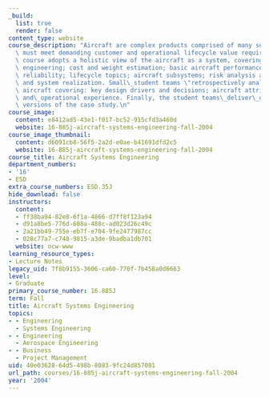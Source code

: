 ```yaml
---
_build:
  list: true
  render: false
content_type: website
course_description: "Aircraft are complex products comprised of many subsystems which\
  \ must meet demanding customer and operational lifecycle value requirements. This\
  \ course adopts a holistic view of the aircraft as a system, covering: basic systems\
  \ engineering; cost and weight estimation; basic aircraft performance; safety and\
  \ reliability; lifecycle topics; aircraft subsystems; risk analysis and management;\
  \ and system realization. Small\_student teams \"retrospectively analyze\" an existing\
  \ aircraft covering: key design drivers and decisions; aircraft attributes and subsystems;\
  \ and\_operational experience. Finally, the student teams\_deliver\_oral and written\
  \ versions of the case study.\n"
course_image:
  content: e8412ad5-43e1-f017-bc52-915cfd3a460d
  website: 16-885j-aircraft-systems-engineering-fall-2004
course_image_thumbnail:
  content: d6091cb8-56f5-2a2d-e0ae-b41691dfd2c5
  website: 16-885j-aircraft-systems-engineering-fall-2004
course_title: Aircraft Systems Engineering
department_numbers:
- '16'
- ESD
extra_course_numbers: ESD.35J
hide_download: false
instructors:
  content:
  - ff38ba94-82e8-6f1a-4866-d7ff8f123a94
  - d91a8be5-776d-608a-488c-ad023d26c49c
  - 2a21bb49-755e-eb7f-e704-9fe2477987cc
  - 028c77a7-c748-9815-a3de-9badba1db701
  website: ocw-www
learning_resource_types:
- Lecture Notes
legacy_uid: 7f8b9155-3606-ca60-770f-7b458a0d6663
level:
- Graduate
primary_course_number: 16.885J
term: Fall
title: Aircraft Systems Engineering
topics:
- - Engineering
  - Systems Engineering
- - Engineering
  - Aerospace Engineering
- - Business
  - Project Management
uid: 40e03628-64d5-498b-8083-9fc24d857081
url_path: courses/16-885j-aircraft-systems-engineering-fall-2004
year: '2004'
---
```


